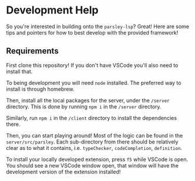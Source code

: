 # Development Help

So you're interested in building onto the `parsley-lsp`? Great! Here are some tips and pointers for how to best develop with the provided framework!

## Requirements

First clone this repository! If you don't have VSCode you'll also need to install that.

To being development you will need `node` installed. The preferred way to install is through homebrew.

Then, install all the local packages for the server, under the `/server` directory. This is done by running `npm i` in the `/server` directory.

Similarly, run `npm i` in the `/client` directory to install the dependencies there.

Then, you can start playing around! Most of the logic can be found in the `server/src/parsley`. Each sub-directory from there should be relatively clear as to what it contains, i.e. `typeChecker`, `codeCompletion`, `definition`.

To install your locally developed extension, press `f5` while VSCode is open. You should see a new VSCode window open, that window will have the development version of the extension installed!
